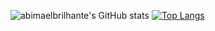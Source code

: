 ![abimaelbrilhante's GitHub stats](https://github-readme-stats.vercel.app/api?username=abimaelbrilhante&show_icons=true&theme=dark)
[![Top Langs](https://github-readme-stats.vercel.app/api/top-langs/?username=abimaelbrilhante&layout=compact&theme=dark)](https://github.com/abimaelbrilhante/github-readme-stats)
